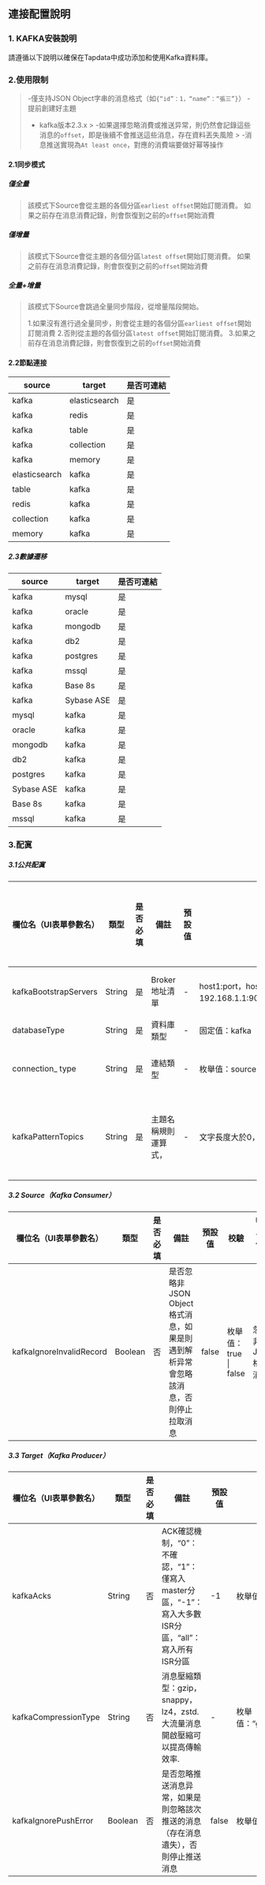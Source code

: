 ## **連接配置說明**
### **1. KAFKA安裝說明**
請遵循以下說明以確保在Tapdata中成功添加和使用Kafka資料庫。
### **2.使用限制**
> -僅支持JSON Object字串的消息格式（如`{“id”：1，“name”：“張三”}`）
> -提前創建好主題
> - kafka版本2.3.x
    > -如果選擇忽略消費或推送异常，則仍然會記錄這些消息的`offset`，即是後續不會推送這些消息，存在資料丟失風險
    > -消息推送實現為`At least once`，對應的消費端要做好幂等操作
#### **2.1同步模式**
##### **僅全量**
>該模式下Source會從主題的各個分區`earliest offset`開始訂閱消費。 如果之前存在消息消費記錄，則會恢復到之前的`offset`開始消費
##### **僅增量**
>該模式下Source會從主題的各個分區`latest offset`開始訂閱消費。 如果之前存在消息消費記錄，則會恢復到之前的`offset`開始消費
##### **全量+增量**
>該模式下Source會跳過全量同步階段，從增量階段開始。
>
> 1.如果沒有進行過全量同步，則會從主題的各個分區`earliest offset`開始訂閱消費
> 2.否則從主題的各個分區`latest offset`開始訂閱消費。
> 3.如果之前存在消息消費記錄，則會恢復到之前的`offset`開始消費
#### **2.2節點連接**
| source | target |是否可連結|
| ------------- | ------------- | ---------- |
| kafka | elasticsearch |是|
| kafka | redis |是|
| kafka | table |是|
| kafka | collection |是|
| kafka | memory |是|
| elasticsearch | kafka |是|
| table | kafka |是|
| redis | kafka |是|
| collection | kafka |是|
| memory | kafka |是|
##### **2.3數據遷移**
| source | target |是否可連結|
| ---------- | ---------- | ---------- |
| kafka | mysql |是|
| kafka | oracle |是|
| kafka | mongodb |是|
| kafka | db2 |是|
| kafka | postgres |是|
| kafka | mssql |是|
| kafka | Base 8s |是|
| kafka | Sybase ASE |是|
| mysql | kafka |是|
| oracle | kafka |是|
| mongodb | kafka |是|
| db2 | kafka |是|
| postgres | kafka |是|
| Sybase ASE | kafka |是|
| Base 8s | kafka |是|
| mssql | kafka |是|
### **3.配寘**
##### **3.1公共配寘**
|欄位名（UI表單參數名）|類型|是否必填|備註|預設值|校驗| UI表單欄位名稱| UI表單欄位組件|
| ---------------------- | ------ | -------- | ------------------- | ------ | ---------------------------------------------------------------------------------------- | ---------------- | ------------------------- |
| kafkaBootstrapServers | String |是| Broker地址清單| - | host1:port，host2:port，host3:port（如192.168.1.1:9092192.168.1.2:9092192.168.1.3:9092）|主機清單| `<input type=“text”/>` |
| databaseType | String |是|資料庫類型| - |固定值：kafka |無| `<input type=“hidden”/>` |
| connection_ type | String |是|連結類型| - |枚舉值：source \| target \| source_ and_ target |連結類型| `<select />` |
| kafkaPatternTopics | String |是|主題名稱規則運算式，| - |文字長度大於0，小於256 |主題規則運算式| `<input type=“text”/>` |
##### **3.2 Source（Kafka Consumer）**
|欄位名（UI表單參數名）|類型|是否必填|備註|預設值|校驗| UI表單欄位名稱| UI表單欄位組件|
| ------------------------ | ------- | -------- | ----------------------------------------------------------------------------------- | ------ | --------------------- | -------------------- | ---------------- |
| kafkaIgnoreInvalidRecord | Boolean |否|是否忽略非JSON Object格式消息，如果是則遇到解析异常會忽略該消息，否則停止拉取消息| false |枚舉值：true \| false |忽略非JSON格式消息| `<select />` |
##### **3.3 Target（Kafka Producer）**
|欄位名（UI表單參數名）|類型|是否必填|備註|預設值|校驗| UI表單欄位名稱| UI表單欄位組件|
| ---------------------- | ------- | -------- | -------------------------------------------------------------------------------------------------------- | ------ | --------------------------------------------- | ---------------- | ---------------- |
| kafkaAcks | String |否| ACK確認機制，“0”：不確認，“1”：僅寫入master分區，“-1”：寫入大多數ISR分區，“all”：寫入所有ISR分區| -1 |枚舉值：“0”\|“1”\|“-1”\|“all”|消息推送ACK | `<select />` |
| kafkaCompressionType | String |否|消息壓縮類型：gzip，snappy，lz4，zstd. 大流量消息開啟壓縮可以提高傳輸效率. | - | 枚舉值：“gzip”\|“snappy”\|“lz4”\|“zstd”|消息推送壓縮管道| `<select />` |
| kafkaIgnorePushError | Boolean |否|是否忽略推送消息异常，如果是則忽略該次推送的消息（存在消息遺失），否則停止推送消息| false |枚舉值：true \| false |消息推送忽略异常| `<select />` |